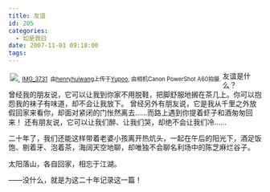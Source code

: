 ```yaml
---
title: 友谊
id: 205
categories:
  - 如是我曰
date: 2007-11-01 09:18:00
tags:
---
```


<span class="Apple-style-span" style="font-family:Tahoma;font-size:13px;line-height:17px;"><div id="msgcns!2FFE745BB29BDC48!663" class="bvMsg" style="line-height:131%;width:100%;overflow-x:hidden;overflow-y:hidden;text-overflow:ellipsis;"><div style="float:left;line-height:131%;padding:3px;">[<span class="Apple-style-span" style="font-size:16px;line-height:20px;">
</span>![](http://photo11.yupoo.com/20071031/234347_249196827.jpg) ](http://www.yupoo.com/photos/view?id=ff80808115f5774d0115f6bb9442302f "photo sharing")
<span style="margin-top:0;font-size:.8em;line-height:131%;">[IMG_3731](http://www.yupoo.com/photos/view?id=ff80808115f5774d0115f6bb9442302f) 
由[henryhuiwang](http://henryhuiwang.yupoo.com/profile/)上传于[Yupoo](http://www.yupoo.com/), 由相机Canon PowerShot A60拍摄.</span></div><div style="line-height:131%;">友谊是什么？</div><div style="line-height:131%;">
曾经我的朋友说，它可以让我到你家不用脱鞋，把脚舒服地搁在茶几上。你可以抱怨我的袜子有味道，却不会让我放下。
曾经另外有朋友说，它是我从千里之外放假回家来看你，却面对紧闭的门怅然离去……而路上遇到你提着虾子和酒匆匆回来！
还有朋友说，它可以让我们醉、让我们哭，却绝不会让我们冷……

二十年了，我们还能这样带着老婆小孩离开热炕头，一起在午后的阳光下，酒足饭饱、剔着牙、泡着茶，海阔天空地聊，却唯独不会聊名利场中的陈芝麻烂谷子。

太阳落山，各自回家，相忘于江湖。

——没什么，就是为这二十年记录这一篇！</div></div></span>
